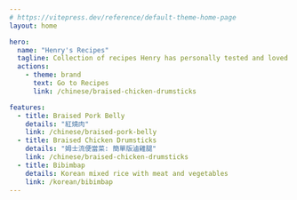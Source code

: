 ```yaml
---
# https://vitepress.dev/reference/default-theme-home-page
layout: home

hero:
  name: "Henry's Recipes"
  tagline: Collection of recipes Henry has personally tested and loved. Find your next favorite meal here.
  actions:
    - theme: brand
      text: Go to Recipes
      link: /chinese/braised-chicken-drumsticks

features:
  - title: Braised Pork Belly
    details: "紅燒肉"
    link: /chinese/braised-pork-belly
  - title: Braised Chicken Drumsticks
    details: "姆士流便當菜: 簡單版滷雞腿"
    link: /chinese/braised-chicken-drumsticks
  - title: Bibimbap
    details: Korean mixed rice with meat and vegetables
    link: /korean/bibimbap
---
```


